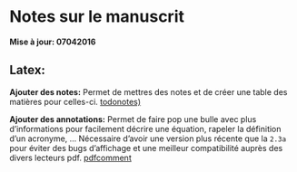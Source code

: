 # Notes sur le manuscrit

**Mise à jour: 07042016**


## Latex:

**Ajouter des notes:**
Permet de mettres des notes et de créer une table des matières pour celles-ci.
[todonotes)](http://ctan.org/pkg/todonotes)

**Ajouter des annotations:**
Permet de faire pop une bulle avec plus d’informations pour facilement décrire
une équation, rapeler la définition d’un acronyme, ...
Nécessaire d’avoir une version plus récente que la `2.3a` pour éviter des bugs
d’affichage et une meilleur compatibilité auprès des divers lecteurs pdf.
[pdfcomment](http://www.ctan.org/pkg/pdfcomment)
